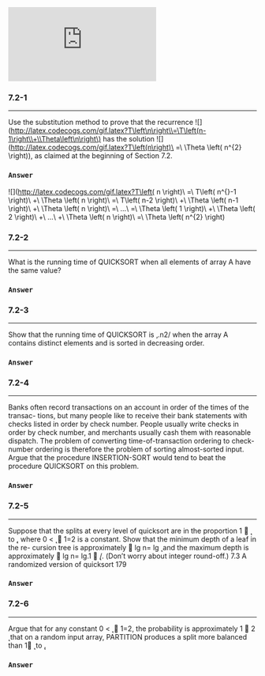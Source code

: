 ![](http://latex.codecogs.com/gif.latex?)

### 7.2-1
***
Use the substitution method to prove that the recurrence ![](http://latex.codecogs.com/gif.latex?T\left\n\right\\=\T\left(n-1\right\\+\\Theta\left\n\right\) has the solution ![](http://latex.codecogs.com/gif.latex?T\left(n\right)\ =\ \Theta \left( n^{2} \right)), as claimed at the beginning of Section 7.2.

### `Answer`
![](http://latex.codecogs.com/gif.latex?T\left( n \right)\ =\ T\left( n^{}-1 \right)\ +\ \Theta \left( n \right)\ =\ 
T\left( n-2 \right)\ +\ \Theta \left( n-1 \right)\ +\ \Theta \left( n \right)\ =\ ...\ =\ \Theta \left( 1 \right)\ +\ \Theta \left( 2 \right)\ +\ ...\ +\ \Theta \left( n \right)\ =\ \Theta \left( n^{2} \right)


### 7.2-2
***
What is the running time of QUICKSORT when all elements of array A have the same value?

### `Answer`



### 7.2-3
***
Show that the running time of QUICKSORT is ‚.n2/ when the array A contains distinct elements and is sorted in decreasing order.

### `Answer`



### 7.2-4
***
Banks often record transactions on an account in order of the times of the transac- tions, but many people like to receive their bank statements with checks listed in order by check number. People usually write checks in order by check number, and merchants usually cash them with reasonable dispatch. The problem of converting time-of-transaction ordering to check-number ordering is therefore the problem of sorting almost-sorted input. Argue that the procedure INSERTION-SORT would tend to beat the procedure QUICKSORT on this problem.

### `Answer`



### 7.2-5
***
Suppose that the splits at every level of quicksort are in the proportion 1 􏰐  ̨ to  ̨, where 0 <  ̨ 􏰎 1=2 is a constant. Show that the minimum depth of a leaf in the re- cursion tree is approximately 􏰐 lg n= lg  ̨ and the maximum depth is approximately 􏰐 lg n= lg.1 􏰐  ̨/. (Don’t worry about integer round-off.)
7.3 A randomized version of quicksort 179

### `Answer`



### 7.2-6
***
Argue that for any constant 0 <  ̨ 􏰎 1=2, the probability is approximately 1 􏰐 2 ̨ that on a random input array, PARTITION produces a split more balanced than 1􏰐 ̨ to  ̨.

### `Answer`



